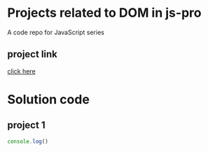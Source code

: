 # Projects related to DOM in js-pro
A code repo for JavaScript series 
## project link 
[click here](https://stackblitz.com/edit/dom-project-chaiaurcode-rtkds2?file=index.html)

# Solution code

## project 1

```javascript
console.log()

```